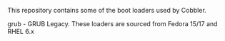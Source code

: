 This repository contains some of the boot loaders used by Cobbler.

grub - GRUB Legacy. These loaders are sourced from Fedora 15/17 and RHEL 6.x
